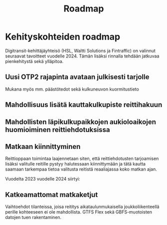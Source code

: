 ﻿---
title: Roadmap
panels: []
---

# Kehityskohteiden roadmap

Digitransit-kehittäjäyhteisö (HSL, Waltti Solutions ja Fintraffic) on valinnut seuraavat tavoitteet vuodelle 2024.
Tämän lisäksi rinnalla tehdään jatkuvaa pienkehitystä sekä ylläpitoa.

## Uusi OTP2 rajapinta avataan julkisesti tarjolle
Mukana myös mm. päästötedot sekä kulkuneuvon kuormitustieto

## Mahdollisuus lisätä kauttakulkupiste reittihakuun

## Mahdollisten läpikulkupaikkojen aukioloaikojen huomioiminen reittiehdotuksissa

## Matkaan kiinnittyminen
Reittioppaan toimintaa laajennetaan siten, että reittiehdotusten tarjoamisen lisäksi valitulle reitille pystyy
halutessaan kiinnittymään ja tätä kautta saamaan tarkempaa tietoa valitusta reitistä reaaliajassa koko matkan ajan.

Vuodelta 2023 vuodelle 2024 siirtyi:

## Katkeamattomat matkaketjut
Vaihtoehdot tilanteissa, joisa reititys aikataulunmukaisella joukkoliikenteellä perille kohteeseen ei ole mahdollista.
GTFS Flex sekä GBFS-muotoisten datojen tuen rakentaminen.
